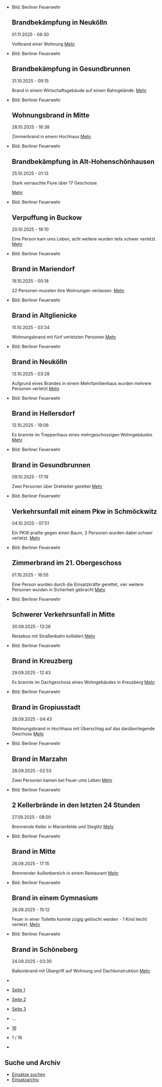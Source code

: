 * Bild: Berliner Feuerwehr

  Brandbekämpfung in Neukölln
  ----------

   01.11.2025 - 06:30

   Vollbrand einer Wohnung
  [Mehr](https://www.berliner-feuerwehr.de/aktuelles/einsaetze/brandbekaempfung-in-neukoelln-2-5084/)

* Bild: Berliner Feuerwehr

  Brandbekämpfung in Gesundbrunnen
  ----------

   31.10.2025 - 09:15

   Brand in einem Wirtschaftsgebäude auf einem Bahngelände.
  [Mehr](https://www.berliner-feuerwehr.de/aktuelles/einsaetze/brandbekaempfung-in-gesundbrunnen-2-5083/)

* Bild: Berliner Feuerwehr

  Wohnungsbrand in Mitte
  ----------

   28.10.2025 - 16:38

   Zimmerbrand in einem Hochhaus
  [Mehr](https://www.berliner-feuerwehr.de/aktuelles/einsaetze/wohnungsbrand-in-mitte-3-5081/)

* Bild: Berliner Feuerwehr

  Brandbekämpfung in Alt-Hohenschönhausen
  ----------

   25.10.2025 - 01:13

   Stark verrauchte Flure über 17 Geschosse

  [Mehr](https://www.berliner-feuerwehr.de/aktuelles/einsaetze/brandbekaempfung-in-alt-hohenschoenhausen-1-5080/)

* Bild: Berliner Feuerwehr

  Verpuffung in Buckow
  ----------

   20.10.2025 - 19:10

   Eine Person kam ums Leben, acht weitere wurden teils schwer verletzt.
  [Mehr](https://www.berliner-feuerwehr.de/aktuelles/einsaetze/verpuffung-in-buckow-5079/)

* Bild: Berliner Feuerwehr

  Brand in Mariendorf
  ----------

   19.10.2025 - 00:18

   22 Personen mussten ihre Wohnungen verlassen.
  [Mehr](https://www.berliner-feuerwehr.de/aktuelles/einsaetze/brand-in-mariendorf-6-5078/)

* Bild: Berliner Feuerwehr

  Brand in Altglienicke
  ----------

   15.10.2025 - 03:34

   Wohnungsbrand mit fünf verletzten Personen
  [Mehr](https://www.berliner-feuerwehr.de/aktuelles/einsaetze/brand-in-altglienicke-2-5076/)

* Bild: Berliner Feuerwehr

  Brand in Neukölln
  ----------

   13.10.2025 - 03:28

   Aufgrund eines Brandes in einem Mehrfamilienhaus wurden mehrere Personen verletzt
  [Mehr](https://www.berliner-feuerwehr.de/aktuelles/einsaetze/brand-in-neukoelln-19-5075/)

* Bild: Berliner Feuerwehr

  Brand in Hellersdorf
  ----------

   12.10.2025 - 19:06

   Es brannte im Treppenhaus eines mehrgeschossigen Wohngebäudes
  [Mehr](https://www.berliner-feuerwehr.de/aktuelles/einsaetze/brand-in-hellersdorf-8-5074/)

* Bild: Berliner Feuerwehr

  Brand in Gesundbrunnen
  ----------

   09.10.2025 - 17:19

   Zwei Personen über Drehleiter gerettet
  [Mehr](https://www.berliner-feuerwehr.de/aktuelles/einsaetze/brand-in-gesundbrunnen-12-5073/)

* Bild: Berliner Feuerwehr

  Verkehrsunfall mit einem Pkw in Schmöckwitz
  ----------

   04.10.2025 - 07:51

   Ein PKW prallte gegen einen Baum, 3 Personen wurden dabei schwer verletzt.
  [Mehr](https://www.berliner-feuerwehr.de/aktuelles/einsaetze/verkehrsunfall-mit-einem-pkw-in-schmoeckwitz-5072/)

* Bild: Berliner Feuerwehr

  Zimmerbrand im 21. Obergeschoss
  ----------

   01.10.2025 - 16:55

   Eine Person wurden durch die Einsatzkräfte gerettet, vier weitere Personen wurden in Sicherheit gebracht
  [Mehr](https://www.berliner-feuerwehr.de/aktuelles/einsaetze/zimmerbrand-im-21-obergeschoss-5071/)

* Bild: Berliner Feuerwehr

  Schwerer Verkehrsunfall in Mitte
  ----------

   30.09.2025 - 13:26

   Reisebus mit Straßenbahn kollidiert
  [Mehr](https://www.berliner-feuerwehr.de/aktuelles/einsaetze/schwerer-verkehrsunfall-in-mitte-2-5070/)

* Bild: Berliner Feuerwehr

  Brand in Kreuzberg
  ----------

   29.09.2025 - 12:43

   Es brannte im Dachgeschoss eines Wohngebäudes in Kreuzberg
  [Mehr](https://www.berliner-feuerwehr.de/aktuelles/einsaetze/brand-in-kreuzberg-29-5068/)

* Bild: Berliner Feuerwehr

  Brand in Gropiusstadt
  ----------

   28.09.2025 - 04:43

   Wohnungsbrand in Hochhaus mit Überschlag auf das darüberliegende Geschoss
  [Mehr](https://www.berliner-feuerwehr.de/aktuelles/einsaetze/brand-in-gropiusstadt-4-5067/)

* Bild: Berliner Feuerwehr

  Brand in Marzahn
  ----------

   28.09.2025 - 02:53

   Zwei Personen kamen bei Feuer ums Leben
  [Mehr](https://www.berliner-feuerwehr.de/aktuelles/einsaetze/brand-in-marzahn-11-5066/)

* Bild: Berliner Feuerwehr

  2 Kellerbrände in den letzten 24 Stunden
  ----------

   27.09.2025 - 08:00

   Brennende Keller in Marienfelde und Steglitz
  [Mehr](https://www.berliner-feuerwehr.de/aktuelles/einsaetze/2-kellerbraende-in-den-letzten-24-stunden-5065/)

* Bild: Berliner Feuerwehr

  Brand in Mitte
  ----------

   26.09.2025 - 17:15

   Brennender Außenbereich in einem Restaurant
  [Mehr](https://www.berliner-feuerwehr.de/aktuelles/einsaetze/brand-in-mitte-14-5064/)

* Bild: Berliner Feuerwehr

  Brand in einem Gymnasium
  ----------

   26.09.2025 - 15:12

   Feuer in einer Toilette konnte zügig gelöscht werden - 1 Kind leicht verletzt.
  [Mehr](https://www.berliner-feuerwehr.de/aktuelles/einsaetze/brand-in-einem-gymnasium-5063/)

* Bild: Berliner Feuerwehr

  Brand in Schöneberg
  ----------

   24.09.2025 - 03:30

   Balkonbrand mit Übergriff auf Wohnung und Dachkonstruktion
  [Mehr](https://www.berliner-feuerwehr.de/aktuelles/einsaetze/brand-in-schoenefeld-5061/)

* []()
* [Seite 1](https://www.berliner-feuerwehr.de/aktuelles/einsaetze/1/)
* [Seite 2](https://www.berliner-feuerwehr.de/aktuelles/einsaetze/2/)
* [Seite 3](https://www.berliner-feuerwehr.de/aktuelles/einsaetze/3/)
* …
* [16](https://www.berliner-feuerwehr.de/aktuelles/einsaetze/16/)
* 1 / 16
* [](https://www.berliner-feuerwehr.de/aktuelles/einsaetze/2/)

Suche und Archiv
----------

* [Einsätze suchen](https://www.berliner-feuerwehr.de/aktuelles/einsaetze/einsatzsuche/)
* [Einsatzarchiv](https://www.berliner-feuerwehr.de/aktuelles/einsaetze/einsatzarchiv/)
